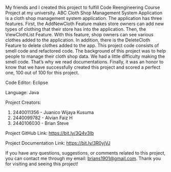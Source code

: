 My friends and I created this project to fulfill Code Reengineering Course Project at my university. 
ABC Cloth Shop Management System Application is a cloth shop management system application. The application 
has three features. First, the AddNewCloth Feature makes store owners can add new types of clothing that 
their store has into the application. Then, the ViewClothList Feature. With this feature, shop owners can 
see various clothes added to the application. In addition, there is the DeleteCloth Feature to delete clothes 
added to the app. This project code consists of smell code and refactored code. The background of this project 
was to help people to manage their cloth shop data. We had a little difficulty making the smell code. That’s why 
we read documentations. Finally, it was an honor to know that we have successfully created this project and scored 
a perfect one, 100 out of 100 for this project.  

Code Editor: Eclipse

Language: Java

Project Creators: 

1. 2440011356 - Juanico Wijaya Kusuma
2. 2440099782 - Alvian Faiz H
3. 2440106030 - Brian Steve

Project GitHub Link: https://bit.ly/3Q4v3Ib

Project Documentation Link: https://bit.ly/3R0yjVJ

If you have any questions, suggestions, or comments related to this project, you can contact me through my email: 
brians1901@gmail.com. Thank you for visiting and seeing this project!
